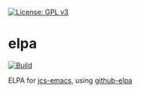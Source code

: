 [![License: GPL v3](https://img.shields.io/badge/License-GPL%20v3-blue.svg)](https://www.gnu.org/licenses/gpl-3.0)

# elpa

[![Build](https://github.com/jcs090218/elpa/actions/workflows/build.yml/badge.svg)](https://github.com/jcs090218/elpa/actions/workflows/build.yml)

ELPA for [jcs-emacs](https://github.com/jcs090218/jcs-emacs), using [github-elpa](https://github.com/10sr/github-elpa)

